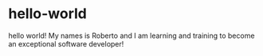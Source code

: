 # hello-world
hello world! My names is Roberto and I am learning and training to become an exceptional software developer!
